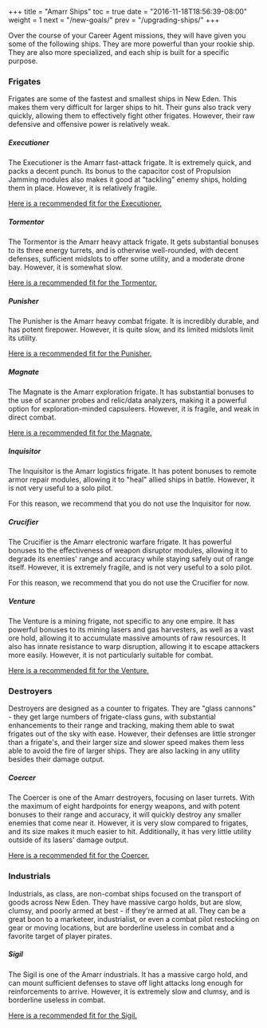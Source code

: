 +++
title = "Amarr Ships"
toc = true
date = "2016-11-18T18:56:39-08:00"
weight = 1
next = "/new-goals/"
prev = "/upgrading-ships/"
+++

Over the course of your Career Agent missions, 
they will have given you some of the following ships.
They are more powerful than your rookie ship.
They are also more specialized, and each ship is built for a specific purpose.

### Frigates

Frigates are some of the fastest and smallest ships in New Eden.
This makes them very difficult for larger ships to hit.
Their guns also track very quickly, allowing them to effectively fight other frigates.
However, their raw defensive and offensive power is relatively weak.

##### Executioner

The Executioner is the Amarr fast-attack frigate.
It is extremely quick, and packs a decent punch.
Its bonus to the capacitor cost of Propulsion Jamming modules 
also makes it good at "tackling" enemy ships, holding them in place.
However, it is relatively fragile.

[Here is a recommended fit for the Executioner.](/upgrading-ships/amarr/executioner/)

##### Tormentor

The Tormentor is the Amarr heavy attack frigate.
It gets substantial bonuses to its three energy turrets,
and is otherwise well-rounded, with decent defenses, 
sufficient midslots to offer some utility, and a moderate drone bay.
However, it is somewhat slow.

[Here is a recommended fit for the Tormentor.](/upgrading-ships/amarr/tormentor/)

##### Punisher

The Punisher is the Amarr heavy combat frigate.
It is incredibly durable, and has potent firepower.
However, it is quite slow, and its limited midslots limit its utility.

[Here is a recommended fit for the Punisher.](/upgrading-ships/amarr/punisher/)

##### Magnate

The Magnate is the Amarr exploration frigate.
It has substantial bonuses to the use of scanner probes and relic/data analyzers,
making it a powerful option for exploration-minded capsuleers.
However, it is fragile, and weak in direct combat.

[Here is a recommended fit for the Magnate.](/upgrading-ships/amarr/magnate/)

##### Inquisitor

The Inquisitor is the Amarr logistics frigate.
It has potent bonuses to remote armor repair modules,
allowing it to "heal" allied ships in battle.
However, it is not very useful to a solo pilot.

For this reason, we recommend that you do not use the Inquisitor for now.

##### Crucifier

The Crucifier is the Amarr electronic warfare frigate.
It has powerful bonuses to the effectiveness of weapon disruptor modules,
allowing it to degrade its enemies' range and accuracy while staying safely out of range itself.
However, it is extremely fragile, and is not very useful to a solo pilot.

For this reason, we recommend that you do not use the Crucifier for now.

##### Venture

The Venture is a mining frigate, not specific to any one empire.
It has powerful bonuses to its mining lasers and gas harvesters,
as well as a vast ore hold, allowing it to accumulate massive amounts of raw resources.
It also has innate resistance to warp disruption, allowing it to escape attackers more easily.
However, it is not particularly suitable for combat.

[Here is a recommended fit for the Venture.](/upgrading-ships/amarr/venture/)

### Destroyers

Destroyers are designed as a counter to frigates.
They are "glass cannons" - they get large numbers of frigate-class guns,
with substantial enhancements to their range and tracking,
making them able to swat frigates out of the sky with ease.
However,  their defenses are little stronger than a frigate's,
and their larger size and slower speed makes them less able to avoid the fire
of larger ships.  They are also lacking in any utility besides their damage output. 


##### Coercer

The Coercer is one of the Amarr destroyers, focusing on laser turrets.
With the maximum of eight hardpoints for energy weapons,
and with potent bonuses to their range and accuracy,
it will quickly destroy any smaller enemies that come near it.
However, it is very slow compared to frigates, and its size makes it much easier to hit.
Additionally, it has very little utility outside of its lasers' damage output.

[Here is a recommended fit for the Coercer.](/upgrading-ships/amarr/coercer/)

### Industrials

Industrials, as class, are non-combat ships focused on the transport of goods across New Eden.
They have massive cargo holds, but are slow, clumsy, and poorly armed at best - if they're armed at all.
They can be a great boon to a marketeer, industrialist, 
or even a combat pilot restocking on gear or moving locations,
but are borderline useless in combat and a favorite target of player pirates.

##### Sigil

The Sigil is one of the Amarr industrials.
It has a massive cargo hold, and can mount sufficient defenses to stave off light attacks
long enough for reinforcements to arrive.
However, it is extremely slow and clumsy, and is borderline useless in combat.

[Here is a recommended fit for the Sigil.](/upgrading-ships/amarr/sigil/)